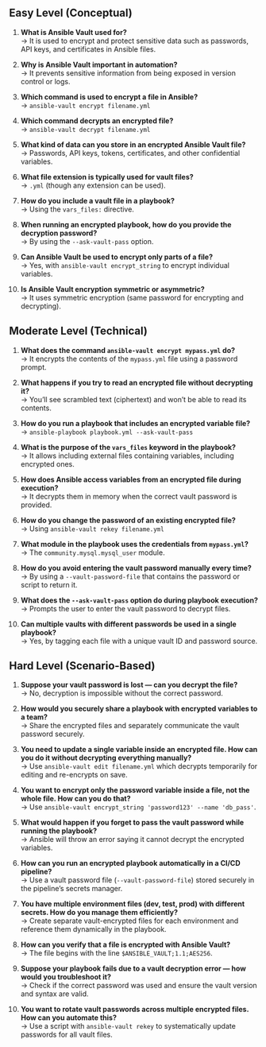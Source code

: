 ## Easy Level (Conceptual)

1. **What is Ansible Vault used for?**  
→ It is used to encrypt and protect sensitive data such as passwords, API keys, and certificates in Ansible files.

2. **Why is Ansible Vault important in automation?**  
→ It prevents sensitive information from being exposed in version control or logs.

3. **Which command is used to encrypt a file in Ansible?**  
→ `ansible-vault encrypt filename.yml`

4. **Which command decrypts an encrypted file?**  
→ `ansible-vault decrypt filename.yml`

5. **What kind of data can you store in an encrypted Ansible Vault file?**  
→ Passwords, API keys, tokens, certificates, and other confidential variables.

6. **What file extension is typically used for vault files?**  
→ `.yml` (though any extension can be used).

7. **How do you include a vault file in a playbook?**  
→ Using the `vars_files:` directive.

8. **When running an encrypted playbook, how do you provide the decryption password?**  
→ By using the `--ask-vault-pass` option.

9. **Can Ansible Vault be used to encrypt only parts of a file?**  
→ Yes, with `ansible-vault encrypt_string` to encrypt individual variables.

10. **Is Ansible Vault encryption symmetric or asymmetric?**  
→ It uses symmetric encryption (same password for encrypting and decrypting).

## Moderate Level (Technical)

1. **What does the command `ansible-vault encrypt mypass.yml` do?**  
→ It encrypts the contents of the `mypass.yml` file using a password prompt.

2. **What happens if you try to read an encrypted file without decrypting it?**  
→ You’ll see scrambled text (ciphertext) and won’t be able to read its contents.

3. **How do you run a playbook that includes an encrypted variable file?**  
→ `ansible-playbook playbook.yml --ask-vault-pass`

4. **What is the purpose of the `vars_files` keyword in the playbook?**  
→ It allows including external files containing variables, including encrypted ones.

5. **How does Ansible access variables from an encrypted file during execution?**  
→ It decrypts them in memory when the correct vault password is provided.

6. **How do you change the password of an existing encrypted file?**  
→ Using `ansible-vault rekey filename.yml`

7. **What module in the playbook uses the credentials from `mypass.yml`?**  
→ The `community.mysql.mysql_user` module.

8. **How do you avoid entering the vault password manually every time?**  
→ By using a `--vault-password-file` that contains the password or script to return it.

9. **What does the `--ask-vault-pass` option do during playbook execution?**  
→ Prompts the user to enter the vault password to decrypt files.

10. **Can multiple vaults with different passwords be used in a single playbook?**  
→ Yes, by tagging each file with a unique vault ID and password source.

## Hard Level (Scenario-Based)

1. **Suppose your vault password is lost — can you decrypt the file?**  
→ No, decryption is impossible without the correct password.

2. **How would you securely share a playbook with encrypted variables to a team?**  
→ Share the encrypted files and separately communicate the vault password securely.

3. **You need to update a single variable inside an encrypted file. How can you do it without decrypting everything manually?**  
→ Use `ansible-vault edit filename.yml` which decrypts temporarily for editing and re-encrypts on save.

4. **You want to encrypt only the password variable inside a file, not the whole file. How can you do that?**  
→ Use `ansible-vault encrypt_string 'password123' --name 'db_pass'`.

5. **What would happen if you forget to pass the vault password while running the playbook?**  
→ Ansible will throw an error saying it cannot decrypt the encrypted variables.

6. **How can you run an encrypted playbook automatically in a CI/CD pipeline?**  
→ Use a vault password file (`--vault-password-file`) stored securely in the pipeline’s secrets manager.

7. **You have multiple environment files (dev, test, prod) with different secrets. How do you manage them efficiently?**  
→ Create separate vault-encrypted files for each environment and reference them dynamically in the playbook.

8. **How can you verify that a file is encrypted with Ansible Vault?**  
→ The file begins with the line `$ANSIBLE_VAULT;1.1;AES256`.

9. **Suppose your playbook fails due to a vault decryption error — how would you troubleshoot it?**  
→ Check if the correct password was used and ensure the vault version and syntax are valid.

10. **You want to rotate vault passwords across multiple encrypted files. How can you automate this?**  
→ Use a script with `ansible-vault rekey` to systematically update passwords for all vault files.
